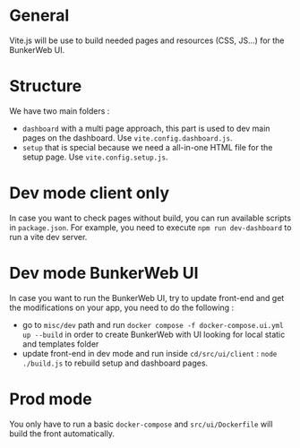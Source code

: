 # General

Vite.js will be use to build needed pages and resources (CSS, JS...) for the BunkerWeb UI.

# Structure

We have two main folders : 
- `dashboard` with a multi page approach, this part is used to dev main pages on the dashboard. Use `vite.config.dashboard.js`.
- `setup` that is special because we need a all-in-one HTML file for the setup page. Use `vite.config.setup.js`.

# Dev mode client only

In case you want to check pages without build, you can run available scripts in `package.json`.
For example, you need to execute `npm run dev-dashboard` to run a vite dev server.

# Dev mode BunkerWeb UI

In case you want to run the BunkerWeb UI, try to update front-end and get the modifications on your app, you need to do the following :
- go to `misc/dev` path and run `docker compose -f docker-compose.ui.yml up --build` in order to create BunkerWeb with UI looking for local static and templates folder
- update front-end in dev mode and run inside `cd/src/ui/client` : `node ./build.js` to rebuild setup and dashboard pages.

# Prod mode

You only have to run a basic `docker-compose` and `src/ui/Dockerfile` will build the front automatically. 
